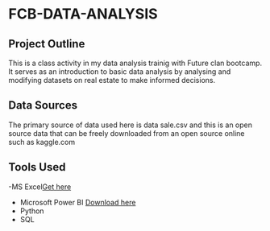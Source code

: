# FCB-DATA-ANALYSIS

## Project Outline
This is a class activity in my data analysis trainig with Future clan bootcamp. It serves as an introduction to basic data analysis by analysing and modifying datasets on real estate to make informed decisions.

## Data Sources
The primary source of data used  here is data sale.csv and this is an open source data that can be freely downloaded from an open source online such as kaggle.com

## Tools Used
-MS Excel[Get here](https://www.microsoft.com/en/microsoft-365/excel)
- Microsoft Power BI [Download here](https://www.microsoft.com/en-us/download/details.aspx?id=58494)
- Python
- SQL
